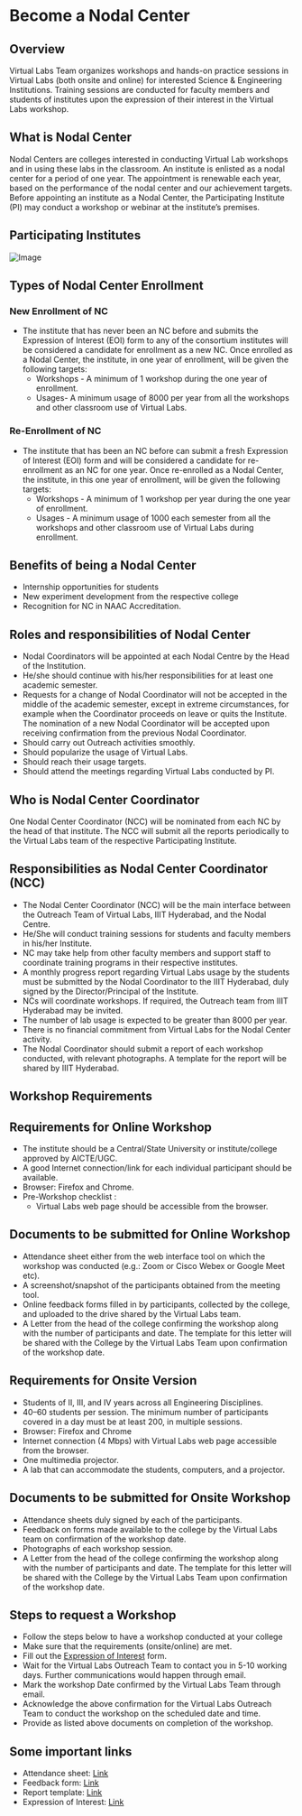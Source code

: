 # Become a Nodal Center

## Overview

Virtual Labs Team organizes workshops and hands-on practice sessions in Virtual Labs (both onsite and online) for interested Science & Engineering Institutions. Training sessions are conducted for faculty members and students of institutes upon the expression of their interest in the Virtual Labs workshop.
 
## What is Nodal Center

Nodal Centers are colleges interested in conducting Virtual Lab workshops and in using these labs in the classroom. An institute is enlisted as a nodal center for a period of one year. The appointment is renewable each year, based on the performance of the nodal  center and our achievement targets. Before appointing an institute as a Nodal Center, the  Participating Institute (PI) may conduct a workshop or webinar at the institute’s premises. 

## Participating Institutes

![Image](https://github.com/virtual-labs/outreach-web-pages-iiith/blob/main/nodal-centre-process/participating-institutes.png)

## Types of Nodal Center Enrollment

### New Enrollment of NC
-  The institute that has never been an NC before and submits the Expression of Interest (EOI) form to any of the consortium institutes will be considered a candidate for enrollment as a new NC. Once enrolled as a Nodal Center, the institute, in one year of enrollment, will be given the following targets:
   -   Workshops - A minimum of 1 workshop during the one year of enrollment.
   -   Usages- A minimum usage of 8000 per year from all the workshops and other classroom use of Virtual Labs.

### Re-Enrollment of NC
-  The institute that has been an NC before can submit a fresh Expression  of Interest (EOI) form and will be considered a candidate for re-enrollment as an NC for one year.  Once re-enrolled as a Nodal Center, the institute, in this one year of enrollment, will be given the following targets:
   -  Workshops - A minimum of 1 workshop per year during the one year of enrollment.
   -  Usages - A minimum usage of 1000 each semester from all the workshops and other classroom use of Virtual Labs during enrollment. 

## Benefits of being a Nodal Center
  -   Internship opportunities for students
  -   New experiment development from the respective college
  -   Recognition for NC in NAAC Accreditation.

## Roles and responsibilities of Nodal Center
  - Nodal Coordinators will be appointed at each Nodal Centre by the Head of the Institution.
  - He/she should continue with his/her responsibilities for at least one academic semester.
  - Requests for a change of Nodal Coordinator will not be accepted in the middle of the academic semester, except in extreme circumstances, for example when the Coordinator proceeds on leave or quits the Institute. The nomination of a new Nodal Coordinator will be accepted upon receiving confirmation from the previous Nodal Coordinator.
  - Should carry out Outreach activities smoothly.
  - Should popularize the usage of Virtual Labs.
  - Should reach their usage targets.
  - Should attend the meetings regarding Virtual Labs conducted by PI.


## Who is Nodal Center Coordinator

One  Nodal Center Coordinator (NCC) will be nominated from each NC by the head of that institute. The NCC  will submit all the reports periodically to the Virtual Labs team of the respective Participating Institute. 

## Responsibilities as Nodal Center Coordinator (NCC)
- The Nodal Center Coordinator (NCC) will be the main interface between the Outreach Team of Virtual Labs, IIIT Hyderabad, and the Nodal Centre.
- He/She will conduct training sessions for students and faculty members in his/her Institute.
- NC may take help from other faculty members and support staff to coordinate training programs in their respective institutes.
- A monthly progress report regarding Virtual Labs usage by the students must be submitted by the Nodal Coordinator to the IIIT Hyderabad, duly signed by the Director/Principal of the Institute.
- NCs will coordinate workshops. If required, the Outreach team from IIIT Hyderabad may be invited.
- The number of lab usage is expected to be greater than 8000 per year.
- There is no financial commitment from Virtual Labs for the Nodal Center activity.
- The Nodal Coordinator should submit a report of each workshop conducted, with relevant photographs. A template for the report will be shared by IIIT Hyderabad.

## Workshop Requirements

## Requirements for Online Workshop
-  The institute should be a Central/State University or institute/college approved by AICTE/UGC.
-  A good Internet connection/link for each individual participant should be available.
-  Browser: Firefox and Chrome.
-  Pre-Workshop checklist :
   - Virtual Labs web page should be accessible from the browser.

## Documents to be submitted for Online Workshop
-  Attendance sheet either from the web interface tool on which the workshop was conducted (e.g.: Zoom or Cisco Webex or Google Meet etc).
-  A screenshot/snapshot of the participants obtained from the meeting tool.
-  Online feedback forms filled in by participants, collected by the college, and uploaded to the drive shared by the Virtual Labs team.
-  A Letter from the head of the college confirming the workshop along with the number of participants and date. The template for this letter will be shared with the College by the Virtual Labs Team upon confirmation of the workshop date.

## Requirements for Onsite Version
-  Students of II, III, and IV years across all Engineering Disciplines.
-  40–60 students per session. The minimum number of participants covered in a day must be at least 200, in multiple sessions.
-  Browser: Firefox and Chrome
-  Internet connection (4 Mbps) with Virtual Labs web page accessible from the browser.
-  One multimedia projector.
-  A lab that can accommodate the students, computers, and a projector.

## Documents to be submitted for Onsite Workshop
-  Attendance sheets duly signed by each of the participants.
-  Feedback on forms made available to the college by the Virtual Labs team on confirmation of the workshop date.
-  Photographs of each workshop session.
-  A Letter from the head of the college confirming the workshop along with the number of participants and date. The template for this letter will be shared with the College by the Virtual Labs Team upon confirmation of the workshop date.

## Steps to request a Workshop
- Follow the steps below to have a workshop conducted at your college
- Make sure that the requirements (onsite/online) are met.
- Fill out the [Expression of Interest](http://38.100.110.143/EOI-2023.pdf) form.
- Wait for the Virtual Labs Outreach Team to contact you in 5-10 working days. Further communications would happen through email.
- Mark the workshop Date confirmed by the Virtual Labs Team through email.
- Acknowledge the above confirmation for the Virtual Labs Outreach Team to conduct the workshop on the scheduled date and time.
- Provide as listed above documents on completion of the workshop.


## Some important links
-  Attendance sheet: [Link](https://drive.google.com/file/d/1rIaKjPTh6I4wY_6223b3JgQq476sDeSU/view?usp=drive_link)
-  Feedback form: [Link](https://docs.google.com/document/d/1jJl33IG2edS0JHFtsxqwcn9Q-gf3i-dI/edit?usp=drive_link&ouid=106961684070023821907&rtpof=true&sd=true)
-  Report template: [Link](https://docs.google.com/document/d/1In2LNqduLoLLFOHTzKrbibLuXm7kcIVm/edit?usp=drive_link&ouid=106961684070023821907&rtpof=true&sd=true)
-  Expression of Interest: [Link](http://38.100.110.143/EOI-2023.pdf)
